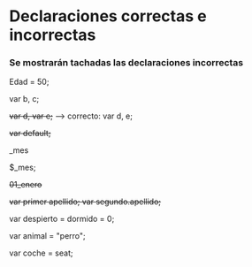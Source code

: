 # Declaraciones correctas e incorrectas
### Se mostrarán tachadas las declaraciones incorrectas



Edad = 50;

var b, c;

~~var d, var e;~~ --> correcto: var d, e;

~~var default;~~

_mes

$_mes;

~~01_enero~~

~~var primer apellido; var segundo.apellido;~~

var despierto = dormido = 0;

var animal = "perro";

var coche = seat;